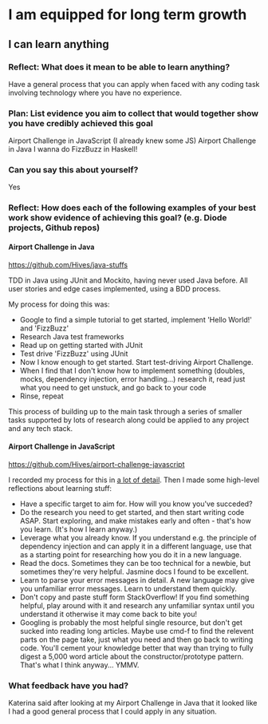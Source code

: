 # I am equipped for long term growth
## I can learn anything

### Reflect: What does it mean to be able to learn anything?

Have a general process that you can apply when faced with any coding task involving technology where you have no experience.

### Plan: List evidence you aim to collect that would together show you have credibly achieved this goal

Airport Challenge in JavaScript (I already knew some JS)
Airport Challenge in Java
I wanna do FizzBuzz in Haskell!

### Can you say this about yourself?

Yes

### Reflect: How does each of the following examples of your best work show evidence of achieving this goal? (e.g. Diode projects, Github repos)

#### Airport Challenge in Java

<https://github.com/Hives/java-stuffs>

TDD in Java using JUnit and Mockito, having never used Java before. All user stories and edge cases implemented, using a BDD process.

My process for doing this was:

- Google to find a simple tutorial to get started, implement 'Hello World!' and 'FizzBuzz'
- Research Java test frameworks
- Read up on getting started with JUnit
- Test drive 'FizzBuzz' using JUnit
- Now I know enough to get started. Start test-driving Airport Challenge.
- When I find that I don't know how to implement something (doubles, mocks, dependency injection, error handling...) research it, read just what you need to get unstuck, and go back to your code
- Rinse, repeat

This process of building up to the main task through a series of smaller tasks supported by lots of research along could be applied to any project and any tech stack.

#### Airport Challenge in JavaScript

<https://github.com/Hives/airport-challenge-javascript>

I recorded my process for this in [a lot of detail](https://github.com/Hives/airport-challenge-javascript/blob/master/all-the-gory-details.md). Then I made some high-level reflections about learning stuff:
- Have a specific target to aim for. How will you know you've succeded?
- Do the research you need to get started, and then start writing code ASAP. Start exploring, and make mistakes early and often - that's how you learn. (It's how I learn anyway.)
- Leverage what you already know. If you understand e.g. the principle of dependency injection and can apply it in a different language, use that as a starting point for researching how you do it in a new language.
- Read the docs. Sometimes they can be too technical for a newbie, but sometimes they're very helpful. Jasmine docs I found to be excellent.
- Learn to parse your error messages in detail. A new language may give you unfamiliar error messages. Learn to understand them quickly.
- Don't copy and paste stuff form StackOverflow! If you find something helpful, play around with it and research any unfamiliar syntax until you understand it otherwise it may come back to bite you!
- Googling is probably the most helpful single resource, but don't get sucked into reading long articles. Maybe use cmd-f to find the relevent parts on the page take, just what you need and then go back to writing code. You'll cement your knowledge better that way than trying to fully digest a 5,000 word article about the constructor/prototype pattern. That's what I think anyway... YMMV.


### What feedback have you had?

Katerina said after looking at my Airport Challenge in Java that it looked like I had a good general process that I could apply in any situation.